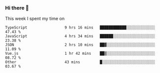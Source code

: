 ### Hi there 👋

<!--
**qiruohan/qiruohan** is a ✨ _special_ ✨ repository because its `README.md` (this file) appears on your GitHub profile.

Here are some ideas to get you started:

- 🔭 I’m currently working on ...
- 🌱 I’m currently learning ...
- 👯 I’m looking to collaborate on ...
- 🤔 I’m looking for help with ...
- 💬 Ask me about ...
- 📫 How to reach me: ...
- 😄 Pronouns: ...
- ⚡ Fun fact: ...
-->

This week I spent my time on 
<!--START_SECTION:waka-->

```text
TypeScript                 9 hrs 16 mins   ████████████░░░░░░░░░░░░░   47.43 %
JavaScript                 4 hrs 34 mins   ██████░░░░░░░░░░░░░░░░░░░   23.38 %
JSON                       2 hrs 10 mins   ██▓░░░░░░░░░░░░░░░░░░░░░░   11.09 %
Vue.js                     1 hr 42 mins    ██▒░░░░░░░░░░░░░░░░░░░░░░   08.72 %
Other                      43 mins         █░░░░░░░░░░░░░░░░░░░░░░░░   03.67 %
```

<!--END_SECTION:waka-->
